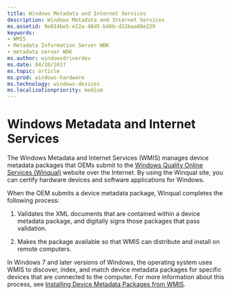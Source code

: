 ```yaml
---
title: Windows Metadata and Internet Services
description: Windows Metadata and Internet Services
ms.assetid: 9e814be5-e22a-48d5-b46b-d22baa89e229
keywords:
- WMIS
- Metadata Information Server WDK
- metadata server WDK
ms.author: windowsdriverdev
ms.date: 04/20/2017
ms.topic: article
ms.prod: windows-hardware
ms.technology: windows-devices
ms.localizationpriority: medium
---
```


# Windows Metadata and Internet Services


The Windows Metadata and Internet Services (WMIS) manages device metadata packages that OEMs submit to the [Windows Quality Online Services (Winqual)](http://go.microsoft.com/fwlink/p/?linkid=62651) website over the Internet. By using the Winqual site, you can certify hardware devices and software applications for Windows.

When the OEM submits a device metadata package, Winqual completes the following process:

1.  Validates the XML documents that are contained within a device metadata package, and digitally signs those packages that pass validation.

2.  Makes the package available so that WMIS can distribute and install on remote computers.

In Windows 7 and later versions of Windows, the operating system uses WMIS to discover, index, and match device metadata packages for specific devices that are connected to the computer. For more information about this process, see [Installing Device Metadata Packages from WMIS](installing-device-metadata-packages-from-wmis.md).

 

 





